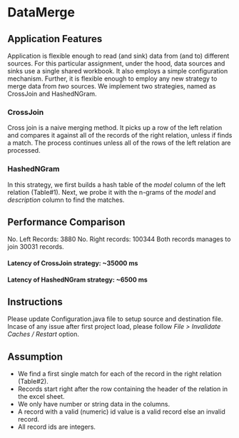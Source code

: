 # DataMerge
## Application Features
Application is flexible enough to read (and sink) data from (and to) different sources. For this particular assignment, under the hood, data sources and sinks use a single shared workbook. It also employs a simple configuration mechanism. Further, it is flexible enough to employ any new strategy to merge data from _two_ sources. We implement two strategies, named as CrossJoin and HashedNGram.  
### CrossJoin
Cross join is a naive merging method. It picks up a row of the left relation and compares it against all of the records of the right relation, unless if finds a match. The process continues unless all of the rows of the left relation are processed.
### HashedNGram
In this strategy, we first builds a hash table of the _model_ column of the left relation (Table#1). Next, we probe it with the n-grams of the _model_ and _description_ column to find the matches.  

## Performance Comparison
No. Left Records:   3880
No. Right records:  100344
Both records manages to join 30031 records.
#### Latency of CrossJoin strategy:   ~35000 ms
#### Latency of HashedNGram strategy: ~6500 ms

## Instructions
Please update Configuration.java file to setup source and destination file.
Incase of any issue after first project load, please follow _File > Invalidate Caches / Restart_ option.

## Assumption
- We find a first single match for each of the record in the right relation (Table#2).
- Records start right after the row containing the header of the relation in the excel sheet.
- We only have number or string data in the columns.
- A record with a valid (numeric) id value is a valid record else an invalid record.
- All record ids are integers.

